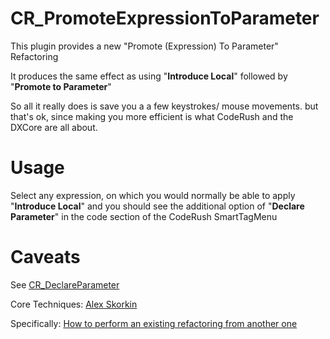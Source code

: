 CR_PromoteExpressionToParameter
===============================
This plugin provides a new "Promote (Expression) To Parameter" Refactoring

It produces the same effect as using "**Introduce Local**" followed by "**Promote to Parameter**"

So all it really does is save you a a few keystrokes/ mouse movements. but that's ok, since making you more efficient is what CodeRush and the DXCore are all about.

Usage
====
Select any expression, on which you would normally be able to apply "**Introduce Local**" and you should see the additional option of "**Declare Parameter**" in the code section of the CodeRush SmartTagMenu

Caveats
=== 
See [CR_DeclareParameter](https://github.com/RoryBecker/CR_DeclareParameter)

Core Techniques: [Alex Skorkin](http://www.skorkin.com)

Specifically: [How to perform an existing refactoring from another one](http://www.skorkin.com/2010/12/how-to-perform-an-existing-refactoring-from-another-one/)
